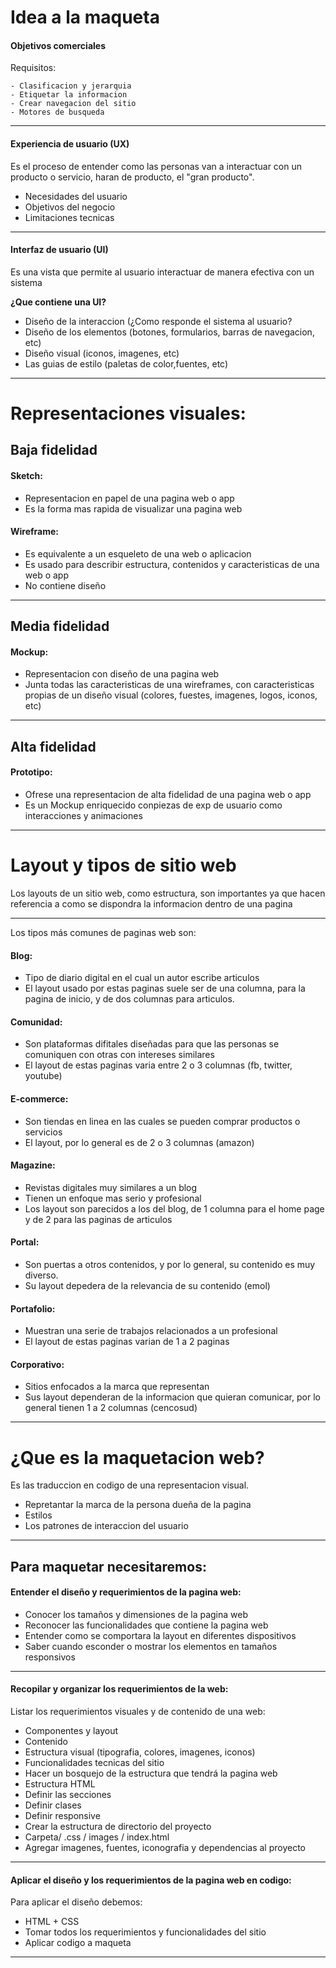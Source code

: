# Idea a la maqueta

#### Objetivos comerciales

   Requisitos:
   
    - Clasificacion y jerarquia
    - Etiquetar la informacion
    - Crear navegacion del sitio
    - Motores de busqueda

----------

 
#### Experiencia de usuario (UX)
   Es el proceso de entender como las personas van a interactuar con un producto o servicio, haran de producto, el "gran producto".

 - Necesidades del usuario
 - Objetivos del negocio
 - Limitaciones tecnicas

----------


#### Interfaz de usuario (UI)
   Es una vista que permite al usuario interactuar de manera efectiva con un sistema

 **¿Que contiene una UI?**

- Diseño de la interaccion (¿Como responde el sistema al usuario?
- Diseño de los elementos (botones, formularios, barras de navegacion, etc)
- Diseño visual (iconos, imagenes, etc)
- Las guias de estilo (paletas de color,fuentes, etc)

----------





# Representaciones visuales:

## Baja fidelidad
#### Sketch: 
- Representacion en papel de una pagina web o app
- Es la forma mas rapida de visualizar una pagina web
#### Wireframe:
- Es equivalente a un esqueleto de una web o aplicacion
- Es usado para describir estructura, contenidos y caracteristicas de una web o app
- No contiene diseño

----------


## Media fidelidad
#### Mockup:
- Representacion con diseño de una pagina web
- Junta todas las caracteristicas de una wireframes, con caracteristicas propias de un diseño visual (colores, fuestes, imagenes, logos, iconos, etc)

----------


## Alta fidelidad
#### Prototipo:
- Ofrese una representacion de alta fidelidad de una pagina web o app
- Es un Mockup enriquecido conpiezas de exp de usuario como interacciones y animaciones

----------



# Layout y tipos de sitio web

Los layouts de un sitio web, como estructura, son importantes ya que hacen referencia a como se dispondra la informacion dentro de una pagina

----------


Los tipos más comunes de paginas web son:
#### Blog:
- Tipo de diario digital en el cual un autor escribe articulos
- El layout usado por estas paginas suele ser de una columna, para la pagina de inicio, y de dos columnas para articulos.
#### Comunidad:
- Son plataformas difitales diseñadas para que las personas se comuniquen con otras con intereses similares
- El layout de estas paginas varia entre 2 o 3 columnas (fb, twitter, youtube)
#### E-commerce:
- Son tiendas en linea en las cuales se pueden comprar productos o servicios
- El layout, por lo general es de 2 o 3 columnas (amazon)
#### Magazine:
- Revistas digitales muy similares a un blog
- Tienen un enfoque mas serio y profesional
- Los layout son parecidos a los del blog, de 1 columna para el home page y de 2 para las paginas de articulos
#### Portal:
- Son puertas a otros contenidos, y por lo general, su contenido es muy diverso.
- Su layout depedera de la relevancia de su contenido (emol)
#### Portafolio:
- Muestran una serie de trabajos relacionados a un profesional
- El layout de estas paginas varian de 1 a 2 paginas
#### Corporativo:
- Sitios enfocados a la marca que representan
- Sus layout dependeran de la informacion que quieran comunicar, por lo general tienen 1 a 2 columnas (cencosud)

----------


# ¿Que es la maquetacion web?
Es las traduccion en codigo de una representacion visual.

- Repretantar la marca de la persona dueña de la pagina
- Estilos
- Los patrones de interaccion del usuario

----------


## Para maquetar necesitaremos:
#### Entender el diseño y requerimientos de la pagina web:
- Conocer los tamaños y dimensiones de la pagina web
- Reconocer las funcionalidades que contiene la pagina web
- Entender como se comportara la layout en diferentes dispositivos
- Saber cuando esconder o mostrar los elementos en tamaños responsivos

----------

#### Recopilar y organizar los requerimientos de la web:

Listar los requerimientos visuales y de contenido de una web:

- Componentes y layout
- Contenido
- Estructura visual (tipografia, colores, imagenes, iconos)
- Funcionalidades tecnicas del sitio
- Hacer un bosquejo de la estructura que tendrá la pagina web
- Estructura HTML
- Definir las secciones
- Definir clases
- Definir responsive
- Crear la estructura de directorio del proyecto
- Carpeta/ .css / images / index.html
- Agregar imagenes, fuentes, iconografia y dependencias al proyecto

----------

#### Aplicar el diseño y los requerimientos de la pagina web en codigo:

Para aplicar el diseño debemos:

- HTML + CSS
- Tomar todos los requerimientos y funcionalidades del sitio
- Aplicar codigo a maqueta

----------









